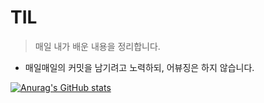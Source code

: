 # TIL
> 매일 내가 배운 내용을 정리합니다.

- 매일매일의 커밋을 남기려고 노력하되, 어뷰징은 하지 않습니다.

[![Anurag's GitHub stats](https://github-readme-stats.vercel.app/api?username=Jaedong95&hide=prs&count_private=true&include_all_commits=true&theme=dracula&hide_border=false)](https://github.com/yomagummy)
